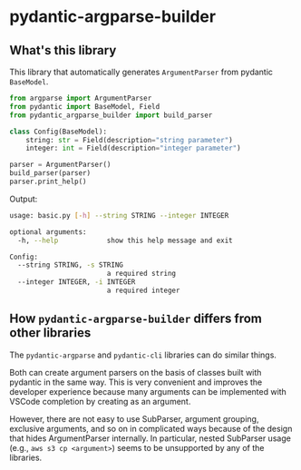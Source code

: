 # pydantic-argparse-builder

## What's this library

This library that automatically generates `ArgumentParser` from pydantic `BaseModel`.

```python
from argparse import ArgumentParser
from pydantic import BaseModel, Field
from pydantic_argparse_builder import build_parser

class Config(BaseModel):
    string: str = Field(description="string parameter")
    integer: int = Field(description="integer parameter")

parser = ArgumentParser()
build_parser(parser)
parser.print_help()
```

Output:

```bash
usage: basic.py [-h] --string STRING --integer INTEGER

optional arguments:
  -h, --help            show this help message and exit

Config:
  --string STRING, -s STRING
                        a required string
  --integer INTEGER, -i INTEGER
                        a required integer
```

## How `pydantic-argparse-builder` differs from other libraries

The `pydantic-argparse` and `pydantic-cli` libraries can do similar things.

Both can create argument parsers on the basis of classes built with pydantic in the same way.
This is very convenient and improves the developer experience because many arguments can be implemented with VSCode completion by creating as an argument.

However, there are not easy to use SubParser, argument grouping, exclusive arguments, and so on in complicated ways because of the design that hides ArgumentParser internally.
In particular, nested SubParser usage (e.g., `aws s3 cp <argument>`) seems to be unsupported by any of the libraries.
